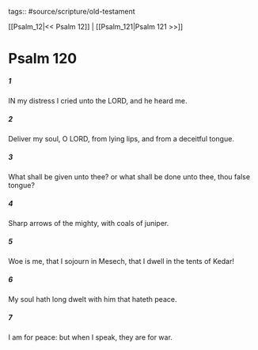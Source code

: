 tags:: #source/scripture/old-testament

[[Psalm_12|<< Psalm 12]] | [[Psalm_121|Psalm 121 >>]]

# Psalm 120

##### 1

IN my distress I cried unto the LORD, and he heard me.

##### 2

Deliver my soul, O LORD, from lying lips, and from a deceitful tongue.

##### 3

What shall be given unto thee? or what shall be done unto thee, thou false tongue?

##### 4

Sharp arrows of the mighty, with coals of juniper.

##### 5

Woe is me, that I sojourn in Mesech, that I dwell in the tents of Kedar!

##### 6

My soul hath long dwelt with him that hateth peace.

##### 7

I am for peace: but when I speak, they are for war.
